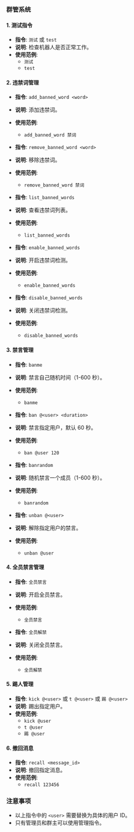 ### 群管系统

#### 1. 测试指令

- **指令**: `测试` 或 `test`
- **说明**: 检查机器人是否正常工作。
- **使用范例**:
  - `测试`
  - `test`

#### 2. 违禁词管理

- **指令**: `add_banned_word <word>`
- **说明**: 添加违禁词。
- **使用范例**:

  - `add_banned_word 禁词`

- **指令**: `remove_banned_word <word>`
- **说明**: 移除违禁词。
- **使用范例**:

  - `remove_banned_word 禁词`

- **指令**: `list_banned_words`
- **说明**: 查看违禁词列表。
- **使用范例**:

  - `list_banned_words`

- **指令**: `enable_banned_words`
- **说明**: 开启违禁词检测。
- **使用范例**:

  - `enable_banned_words`

- **指令**: `disable_banned_words`
- **说明**: 关闭违禁词检测。
- **使用范例**:
  - `disable_banned_words`

#### 3. 禁言管理

- **指令**: `banme`
- **说明**: 禁言自己随机时间（1-600 秒）。
- **使用范例**:

  - `banme`

- **指令**: `ban @<user> <duration>`
- **说明**: 禁言指定用户，默认 60 秒。
- **使用范例**:

  - `ban @user 120`

- **指令**: `banrandom`
- **说明**: 随机禁言一个成员（1-600 秒）。
- **使用范例**:

  - `banrandom`

- **指令**: `unban @<user>`
- **说明**: 解除指定用户的禁言。
- **使用范例**:
  - `unban @user`

#### 4. 全员禁言管理

- **指令**: `全员禁言`
- **说明**: 开启全员禁言。
- **使用范例**:

  - `全员禁言`

- **指令**: `全员解禁`
- **说明**: 关闭全员禁言。
- **使用范例**:
  - `全员解禁`

#### 5. 踢人管理

- **指令**: `kick @<user>` 或 `t @<user>` 或 `踢 @<user>`
- **说明**: 踢出指定用户。
- **使用范例**:
  - `kick @user`
  - `t @user`
  - `踢 @user`

#### 6. 撤回消息

- **指令**: `recall <message_id>`
- **说明**: 撤回指定消息。
- **使用范例**:
  - `recall 123456`

### 注意事项

- 以上指令中的 `<user>` 需要替换为具体的用户 ID。
- 只有管理员和群主可以使用管理指令。
